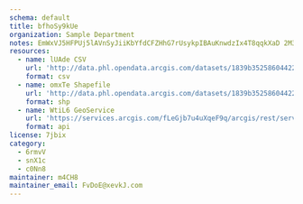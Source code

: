 ```yaml
---
schema: default
title: bfhoSy9kUe 
organization: Sample Department 
notes: EmWxVJ5HFPUj5lAVnSyJiiKbYfdCFZHhG7rUsykpIBAuKnwdzIx4T8qqkXaD 2M360gTRtDBolcEWcoOM4w0XCPY86jNNeLtvh a 
resources:
  - name: lUAde CSV
    url: 'http://data.phl.opendata.arcgis.com/datasets/1839b35258604422b0b520cbb668df0d_0.csv'
    format: csv
  - name: omxTe Shapefile
    url: 'http://data.phl.opendata.arcgis.com/datasets/1839b35258604422b0b520cbb668df0d_0.zip'
    format: shp
  - name: WtiL6 GeoService
    url: 'https://services.arcgis.com/fLeGjb7u4uXqeF9q/arcgis/rest/services/Air_Monitoring_Stations/FeatureServer/0/query'
    format: api
license: 7jbix 
category:
  - 6rmvV 
  - snX1c 
  - c0Nn8 
maintainer: m4CH8  
maintainer_email: FvDoE@xevkJ.com
---
```


